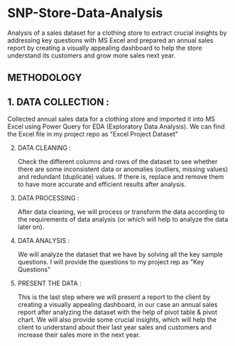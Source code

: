 # SNP-Store-Data-Analysis

Analysis of a sales dataset for a clothing store to extract crucial insights by addressing key questions with MS Excel and prepared an annual sales report by creating a visually appealing dashboard  to help the store understand its customers and grow more sales next year.

## METHODOLOGY

## 1. DATA COLLECTION :

   Collected annual sales data for a clothing store and imported it into MS Excel using Power Query for EDA (Exploratory Data Analysis). We can find the Excel file in my project repo as 
   "Excel Project Dataset"
   
2.  DATA CLEANING :

    Check the different columns and rows of the dataset to see whether there are some inconsistent data or anomalies (outliers, missing values) and redundant (duplicate) values. If there 
    is, replace and remove them to have more accurate and efficient results after analysis.
    
3.  DATA PROCESSING :

     After data cleaning, we will process or transform the data according to the requirements of data analysis (or which will help to analyze the data later on).
    
4. DATA ANALYSIS :

     We will analyze the dataset that we have by solving all the key sample questions. I will provide the questions to my project rep as "Key Questions"
   
5. PRESENT THE DATA :

    This is the last step where we will present a report to the client by creating a visually appealing dashboard, in our case an annual sales report after analyzing the dataset with the 
    help of pivot table & pivot chart. We will also provide some crucial insights, which will help the client to understand about their last year sales and customers and increase their 
    sales more in the next year. 
    
